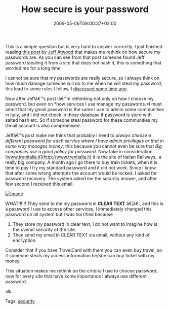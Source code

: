 ﻿---
title: "How secure is your password "
description: ""
date: 2009-05-06T09:00:37+02:00
draft: false
tags: [General]
categories: [General]
---
This is a simple question but is very hard to answer correctly. I just finished reading [this post](http://www.codinghorror.com/blog/archives/001263.html) by [Jeff Atwood](http://www.codinghorror.com/blog/) that makes me rethink on how secure my passwords are. As you can see from that post someone found Jeff password stealing it from a site that does not hash it, this is something that worried me for a long time.

I cannot be sure that my passwords are really secure, so I always think on how much damage someone will do to me when he will steal my password, this lead to some rules I follow, I [discussed some time ago](http://www.codewrecks.com/blog/index.php/2008/08/21/is-policies-for-password-really-useful/).

Now after Jeffâ€™s post Iâ€™m rethinking not only on how I choose my password, but even on *how services I use manage my passwords.*I must admit that my gmail password is the same I use to admin some communities in Italy, and I did not check in these database if password is store with salted hash etc. So if someone steal password for these communities my Gmail account is also compromised.

Jeffâ€™s post make me think that probably I need to *always choose a different password for each service where I have admin privileges or that in some way manages money*, this because you cannot even be sure that *Big companies use a good policy for password*. Now take in consideration [www.trenitalia.it](http://www.trenitalia.it) it is the site of Italian Railways,  a really big company. A month ago I go there to buy train tickets, when it is time to pay I try my standard password and it did not work. Since I know that after some wrong attempts the account would be locked, I asked for password recovery. The system asked me the security answer, and after few second I received this email.

[![image](https://www.codewrecks.com/blog/wp-content/uploads/2009/05/image-thumb.png "image")](https://www.codewrecks.com/blog/wp-content/uploads/2009/05/image.png)

WHAT!!!!!! They send to me my password in  **CLEAR TEXT** â€¦â€¦, and this is a password I use to access other services, I immediately changed this password on all system but I was horrified because

1. They store my password in clear text, I do not want to imagine how is the overall security of the site.
2. They send my email in CLEAR TEXT via email, without any kind of encryption.

Consider that if you have TravelCard with them you can even buy travel, so if someone steals my access information he/she can buy ticket with my money.

This situation makes me rethink on the criteria I use to choose password, now for every site that have some importance I always use different password.

alk.

Tags: [security](http://technorati.com/tag/security)
